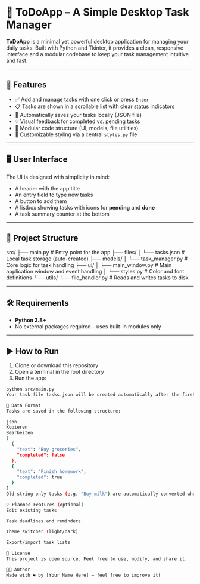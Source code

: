 # 📝 ToDoApp – A Simple Desktop Task Manager

**ToDoApp** is a minimal yet powerful desktop application for managing your daily tasks. Built with Python and Tkinter, it provides a clean, responsive interface and a modular codebase to keep your task management intuitive and fast.

---

## 🚀 Features

- ✅ Add and manage tasks with one click or press `Enter`
- 📋 Tasks are shown in a scrollable list with clear status indicators
- 🔄 Automatically saves your tasks locally (JSON file)
- 💡 Visual feedback for completed vs. pending tasks
- 🧩 Modular code structure (UI, models, file utilities)
- 🎨 Customizable styling via a central `styles.py` file

---

## 🖥️ User Interface

The UI is designed with simplicity in mind:

- A header with the app title
- An entry field to type new tasks
- A button to add them
- A listbox showing tasks with icons for **pending** and **done**
- A task summary counter at the bottom

---

## 📁 Project Structure
src/
├── main.py # Entry point for the app
├── files/
│ └── tasks.json # Local task storage (auto-created)
├── models/
│ └── task_manager.py # Core logic for task handling
├── ui/
│ ├── main_window.py # Main application window and event handling
│ └── styles.py # Color and font definitions
└── utils/
  └── file_handler.py # Reads and writes tasks to disk


---

## 🛠️ Requirements

- **Python 3.8+**
- No external packages required – uses built-in modules only

---

## ▶️ How to Run

1. Clone or download this repository
2. Open a terminal in the root directory
3. Run the app:

```bash
python src/main.py
Your task file tasks.json will be created automatically after the first task is added.

💾 Data Format
Tasks are saved in the following structure:

json
Kopieren
Bearbeiten
[
  {
    "text": "Buy groceries",
    "completed": false
  },
  {
    "text": "Finish homework",
    "completed": true
  }
]
Old string-only tasks (e.g. "Buy milk") are automatically converted when loaded.

💡 Planned Features (optional)
Edit existing tasks

Task deadlines and reminders

Theme switcher (light/dark)

Export/import task lists

📄 License
This project is open source. Feel free to use, modify, and share it.

👨‍💻 Author
Made with ❤️ by [Your Name Here] – feel free to improve it!
